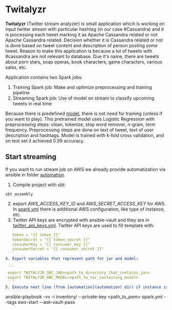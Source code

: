 # Twitalyzr

**Twitalyzr** (Twitter stream analyzer) is small application which is working on input twitter stream with particular hashtag (in our case #Cassandra) and it is processing each tweet marking it as Apache Cassandra related or not Apache Cassandra related. Decision whether it is Cassandra related or not is done based on tweet content and description of person posting some tweet. Reason to make this application is because a lot of tweets with #cassandra are not relevant to database. Due it's name, there are tweets about porn stars, soap operas, book characters, game characters, various sales, etc.

Application contains two Spark jobs:
  1. Training Spark job: Make and optimize preprocessing and training pipeline
  2. Streaming Spark job: Use of model on stream to classify upcoming tweets in real time

Because there is predefined [model](model), there is not need for training (unless if you want to play). This pretrained model uses Logistic Regression with preprocessing steps: clean, tokenize, stop word remover, n-gram, term frequency. Preprocessing steps are done on text of tweet, text of user description and hashtags. Model is trained with k-fold cross validation, and on test set it achieved 0.99 accuracy.

## Start streaming
If you want to run stream job on AWS we already provide automatization via ansible in folder [automation](automation).   
  1. Compile project with *sbt*:  
  ```
  sbt assembly
  ```      
  2. export *AWS_ACCESS_KEY_ID* and *AWS_SECRET_ACCESS_KEY* for AWS. In [spark.yml](automation/spark.yml) there is additional AWS configuration, like type of instance, etc.  
  3. Twitter API keys are encrypted with ansible-vault and they are in [twitter_api_keys.yml](automation/roles/twitalyzr_deploy/vars). Twitter API keys are used to fill template with:  
   
   ```yml
      token = "{{ token }}"  
      tokenSecret = "{{ token_secret }}"  
      consumerKey = "{{ consumer_key }}"  
      consumerSecret = "{{ consumer_secret }}"  
    ```  
  4. Export variables that represent path for jar and model:  
  
    ```
    export TWITALYZR_SRC_JAR=<path_to_directory_that_contains_jar>  
    export TWITALYZR_SRC_MODEL=<path_to_tar_containing_model>  
    ```  
  5. Execute next line (from [automation](automation) dir) if instance is already created, if not just change tag to ```aws-setup```:  
  ```
  ansible-playbook -vv -i inventory/ --private-key <path_to_pem> spark.yml --tags aws-start --ask-vault-pass
  ```  
